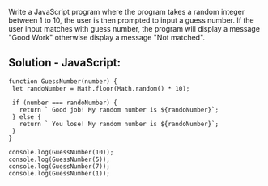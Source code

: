  Write a JavaScript program where the program takes a random integer between 1 to 10, the user is then prompted to input a guess number. If the user input matches with guess number, the program will display a message "Good Work" otherwise display a message "Not matched".

 ## Solution - JavaScript:
 ```
function GuessNumber(number) {
  let randoNumber = Math.floor(Math.random() * 10);

  if (number === randoNumber) {
    return ` Good job! My random number is ${randoNumber}`;
  } else {
    return ` You lose! My random number is ${randoNumber}`;
  }
}

console.log(GuessNumber(10));
console.log(GuessNumber(5));
console.log(GuessNumber(7));
console.log(GuessNumber(1));
 ```

 